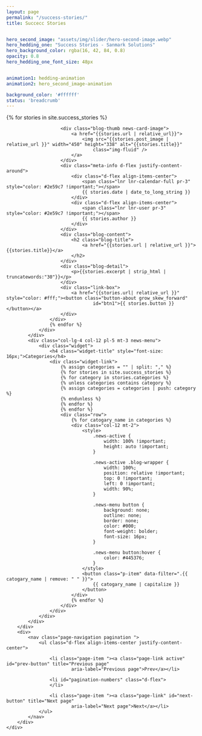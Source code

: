 ```yaml
---
layout: page
permalink: "/success-stories/"
title: Succecc Stories


hero_second_image: "assets/img/slider/hero-second-image.webp"
hero_hedding_one: "Success Stories - Sanmark Solutions"
hero_background_color: rgba(16, 42, 84, 0.8)
opacity: 0.8
hero_hedding_one_font_size: 48px


animation1: hedding-animation
animation2: hero_second_image-animation

background_color: '#ffffff'
status: 'breadcrumb'
---
```


<div class="basic-blog-area gray-bg pt-100 pb-100 news-card-section">
    <div class="container" style="position: relative;">
        <div class="row justify-content-center">
            <div class="col-lg-8 col-12 d-flex justify-content-center">
                <div class="row justify-content-center news-active" id="paginated-list" data-current-page="1" aria-live="polite">
                    {% for stories in site.success_stories %}
                    <div
                        class="col-12 blog-wrapper mb-40 news-card  {% for category in stories.categoriesname %}{{ category }} {% endfor %} news-card-hidden">

                        <div class="blog-thumb news-card-image">
                            <a href="{{stories.url | relative_url}}">
                                <img src="{{stories.post_image | relative_url }}" width="450" height="338" alt="{{stories.title}}"
                                    class="img-fluid" />
                            </a>
                        </div>
                        <div class="meta-info d-flex justify-content-around">
                            <div class="d-flex align-items-center">
                                <span class="lnr lnr-calendar-full pr-3" style="color: #2e59c7 !important;"></span>
                                {{ stories.date | date_to_long_string }}
                            </div>
                            <div class="d-flex align-items-center">
                                <span class="lnr lnr-user pr-3" style="color: #2e59c7 !important;"></span>
                                {{ stories.author }}
                            </div>
                        </div>
                        <div class="blog-content">
                            <h2 class="blog-title">
                                <a href="{{stories.url | relative_url }}">{{stories.title}}</a>
                            </h2>
                        </div>
                        <div class="blog-detail">
                            <p>{{stories.excerpt | strip_html | truncatewords:"30"}}</p>
                        </div>
                        <div class="link-box">
                            <a href="{{stories.url| relative_url }}" style="color: #fff;"><button class="button-about grow_skew_forward"
                                    id="btn1">{{ stories.button }}</button></a>
                        </div>
                    </div>
                    {% endfor %}
                </div>
            </div>
            <div class="col-lg-4 col-12 pl-5 mt-3 news-menu">
                <div class="widget">
                    <h4 class="widget-title" style="font-size: 16px;">Categories</h4>
                    <div class="widget-link">
                        {% assign categories = "" | split: "," %}
                        {% for stories in site.success_stories %}
                        {% for category in stories.categories %}
                        {% unless categories contains category %}
                        {% assign categories = categories | push: category %}
                        {% endunless %}
                        {% endfor %}
                        {% endfor %}
                        <div class="row">
                            {% for catogary_name in categories %}
                            <div class="col-12 mt-2">
                                <style>
                                    .news-active {
                                        width: 100% !important;
                                        height: auto !important;
                                    }

                                    .news-active .blog-wrapper {
                                        width: 100%;
                                        position: relative !important;
                                        top: 0 !important;
                                        left: 0 !important;
                                        width: 90%;
                                    }

                                    .news-menu button {
                                        background: none;
                                        outline: none;
                                        border: none;
                                        color: #000;
                                        font-weight: bolder;
                                        font-size: 16px;
                                    }

                                    .news-menu button:hover {
                                        color: #445376;
                                    }
                                </style>
                                <button class="p-item" data-filter=".{{ catogary_name | remove: " " }}">
                                    {{ catogary_name | capitalize }}
                                </button>
                            </div>
                            {% endfor %}
                        </div>
                    </div>
                </div>
            </div>
        </div>
        <div>
            <nav class="page-navigation pagination ">
                <ul class="d-flex align-items-center justify-content-center">

                    <li class="page-item "><a class="page-link active" id="prev-button" title="Previous page"
                            aria-label="Previous page">Prev</a></li>

                    <li id="pagination-numbers" class="d-flex">
                    </li>

                    <li class="page-item "><a class="page-link" id="next-button" title="Next page"
                            aria-label="Next page">Next</a></li>
                </ul>
            </nav>
        </div>
    </div>
</div>

<script>
    document.addEventListener("DOMContentLoaded", function () {
        const paginatedList = document.getElementById("paginated-list");
        const prevButton = document.getElementById("prev-button");
        const nextButton = document.getElementById("next-button");
        const paginationNumbers = document.getElementById("pagination-numbers");

        const itemsPerPage = 10; // Number of items to show per page
        let currentPage = 1; // Current page number

        // Calculate the total number of pages
        const totalPages = Math.ceil(paginatedList.children.length / itemsPerPage);

        // Function to show the items for the current page
        function showPage(page) {
            const startIndex = (page - 1) * itemsPerPage;
            const endIndex = startIndex + itemsPerPage;

            for (let i = 0; i < paginatedList.children.length; i++) {
                const item = paginatedList.children[i];

                if (i >= startIndex && i < endIndex) {
                    item.style.display = "block";
                } else {
                    item.style.display = "none";
                }
            }
        }

        // Function to update the pagination numbers
        function updatePaginationNumbers() {
            paginationNumbers.innerHTML = "";

            for (let i = 1; i <= totalPages; i++) {
                const pageNumber = document.createElement("button");
                pageNumber.classList.add("pagination-number");
                pageNumber.textContent = i;

                if (i === currentPage) {
                    pageNumber.classList.add("active");
                }

                pageNumber.addEventListener("click", function () {
                    currentPage = i;
                    showPage(currentPage);
                    updatePaginationNumbers();
                });

                paginationNumbers.appendChild(pageNumber);
            }
        }

        // Function to go to the previous page
        function goToPreviousPage() {
            if (currentPage > 1) {
                currentPage--;
                showPage(currentPage);
                updatePaginationNumbers();
            }
        }

        // Function to go to the next page
        function goToNextPage() {
            if (currentPage < totalPages) {
                currentPage++;
                showPage(currentPage);
                updatePaginationNumbers();
            }
        }

        // Event listeners for the previous and next buttons
        prevButton.addEventListener("click", goToPreviousPage);
        nextButton.addEventListener("click", goToNextPage);

        // Show the initial page
        showPage(currentPage);
        updatePaginationNumbers();
    });

    $(document).ready(function () {
        $(".news-active").imagesLoaded(function () {
            var $grid = $(".news-active").isotope({
                itemSelector: ".news-card",
                percentPosition: true,
                masonry: {
                    // use outer width of grid-sizer for columnWidth
                    columnWidth: 1
                }
            });


            $(".news-menu").on("click", "button", function () {
                var filterValue = $(this).attr("data-filter");
                var elementhidden = $(".news-card-hidden");
                var elementsToShow = $(filterValue).filter(filterValue);
                var title = $(this).html();

                console.log(elementhidden);
                elementhidden.css("display","none")
                elementsToShow.css("opacity", 0).css("display", "block").animate({ opacity: 1 }, 500);
                event.preventDefault();
                $("#slider-heading").html(title + "- Sanmark Solution");
            });
        });

    });

</script>